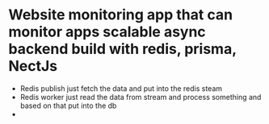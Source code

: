 # Website monitoring app that can monitor apps scalable async backend build with redis, prisma, NectJs
- Redis publish just fetch the data and put into the redis steam
- Redis worker just read the data from stream and process something and based on that put into the db 
- 
